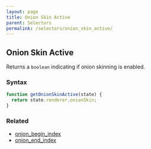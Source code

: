 ```yaml
---
layout: page
title: Onion Skin Active
parent: Selectors
permalink: /selectors/onion_skin_active/
---
```


## Onion Skin Active

Returns a `boolean` indicating if onion skinning is enabled.

### Syntax

```js
function getOnionSkinActive(state) {
  return state.renderer.onionSkin;
}
```

### Related

- [onion_begin_index](./onion_begin_index.md)
- [onion_end_index](./onion_end_index.md)
